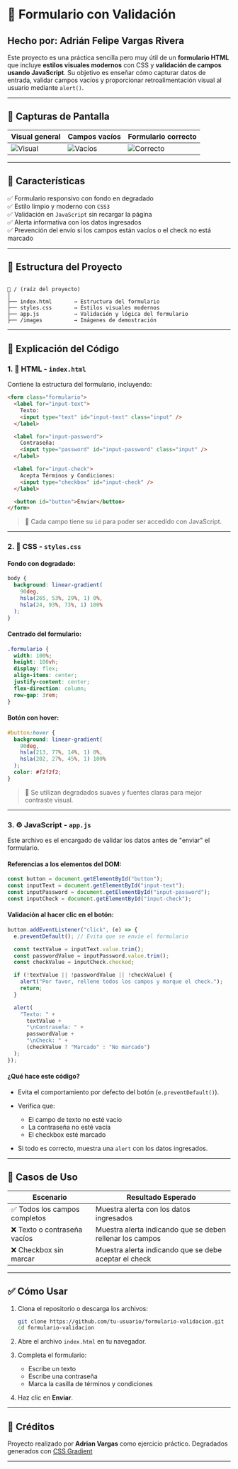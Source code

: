 # 📄 Formulario con Validación
## Hecho por: **Adrián Felipe Vargas Rivera**

Este proyecto es una práctica sencilla pero muy útil de un **formulario HTML** que incluye **estilos visuales modernos** con CSS y **validación de campos usando JavaScript**. Su objetivo es enseñar cómo capturar datos de entrada, validar campos vacíos y proporcionar retroalimentación visual al usuario mediante `alert()`.

---

## 📸 Capturas de Pantalla


| Visual general | Campos vacíos | Formulario correcto |
|----------------|----------------|---------------------|
| ![Visual](./images/formulario-visual.png) | ![Vacíos](./images/formulario-vacio.png) | ![Correcto](./images/formulario-completo.png) |

---

## 🚀 Características

✅ Formulario responsivo con fondo en degradado  
✅ Estilo limpio y moderno con `CSS3`  
✅ Validación en `JavaScript` sin recargar la página  
✅ Alerta informativa con los datos ingresados  
✅ Prevención del envío si los campos están vacíos o el check no está marcado

---

## 📁 Estructura del Proyecto

```

📁 / (raíz del proyecto)
│
├── index.html       → Estructura del formulario
├── styles.css       → Estilos visuales modernos
├── app.js           → Validación y lógica del formulario
├── /images          → Imágenes de demostración

````

---

## 🧱 Explicación del Código

### 1. 📄 HTML - `index.html`

Contiene la estructura del formulario, incluyendo:

```html
<form class="formulario">
  <label for="input-text">
    Texto:
    <input type="text" id="input-text" class="input" />
  </label>

  <label for="input-password">
    Contraseña:
    <input type="password" id="input-password" class="input" />
  </label>

  <label for="input-check">
    Acepta Términos y Condiciones:
    <input type="checkbox" id="input-check" />
  </label>

  <button id="button">Enviar</button>
</form>
````

> 🧠 Cada campo tiene su `id` para poder ser accedido con JavaScript.

---

### 2. 🎨 CSS - `styles.css`

#### Fondo con degradado:

```css
body {
  background: linear-gradient(
    90deg,
    hsla(265, 53%, 29%, 1) 0%,
    hsla(24, 93%, 73%, 1) 100%
  );
}
```

#### Centrado del formulario:

```css
.formulario {
  width: 100%;
  height: 100vh;
  display: flex;
  align-items: center;
  justify-content: center;
  flex-direction: column;
  row-gap: 3rem;
}
```

#### Botón con hover:

```css
#button:hover {
  background: linear-gradient(
    90deg,
    hsla(213, 77%, 14%, 1) 0%,
    hsla(202, 27%, 45%, 1) 100%
  );
  color: #f2f2f2;
}
```

> 🎨 Se utilizan degradados suaves y fuentes claras para mejor contraste visual.

---

### 3. ⚙️ JavaScript - `app.js`

Este archivo es el encargado de validar los datos antes de "enviar" el formulario.

#### Referencias a los elementos del DOM:

```javascript
const button = document.getElementById("button");
const inputText = document.getElementById("input-text");
const inputPassword = document.getElementById("input-password");
const inputCheck = document.getElementById("input-check");
```

#### Validación al hacer clic en el botón:

```javascript
button.addEventListener("click", (e) => {
  e.preventDefault(); // Evita que se envíe el formulario

  const textValue = inputText.value.trim();
  const passwordValue = inputPassword.value.trim();
  const checkValue = inputCheck.checked;

  if (!textValue || !passwordValue || !checkValue) {
    alert("Por favor, rellene todos los campos y marque el check.");
    return;
  }

  alert(
    "Texto: " +
      textValue +
      "\nContraseña: " +
      passwordValue +
      "\nCheck: " +
      (checkValue ? "Marcado" : "No marcado")
  );
});
```

#### ¿Qué hace este código?

* Evita el comportamiento por defecto del botón (`e.preventDefault()`).
* Verifica que:

  * El campo de texto no esté vacío
  * La contraseña no esté vacía
  * El checkbox esté marcado
* Si todo es correcto, muestra una `alert` con los datos ingresados.

---

## 🧪 Casos de Uso

| Escenario                    | Resultado Esperado                                        |
| ---------------------------- | --------------------------------------------------------- |
| ✅ Todos los campos completos | Muestra alerta con los datos ingresados                   |
| ❌ Texto o contraseña vacíos  | Muestra alerta indicando que se deben rellenar los campos |
| ❌ Checkbox sin marcar        | Muestra alerta indicando que se debe aceptar el check     |

---

## ✅ Cómo Usar

1. Clona el repositorio o descarga los archivos:

   ```bash
   git clone https://github.com/tu-usuario/formulario-validacion.git
   cd formulario-validacion
   ```

2. Abre el archivo `index.html` en tu navegador.

3. Completa el formulario:

   * Escribe un texto
   * Escribe una contraseña
   * Marca la casilla de términos y condiciones

4. Haz clic en **Enviar**.

---

## 🙌 Créditos
Proyecto realizado por **Adrian Vargas** como ejercicio práctico.
Degradados generados con [CSS Gradient](https://cssgradient.io/)

---
